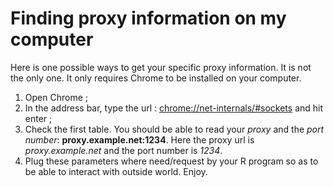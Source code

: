 # Finding proxy information on my computer

Here is one possible ways to get your specific proxy information. It is not the only one. It only requires Chrome to be installed on your computer.

1. Open Chrome ;
1. In the address bar, type the url : <chrome://net-internals/#sockets> and hit enter ;
1. Check the first table. You should be able to read your *proxy* and the *port number*: **proxy.example.net:1234**. Here the proxy url is *proxy.example.net* and the port number is *1234*.
1. Plug these parameters where need/request by your R program so as to be able to interact with outside world. Enjoy.
